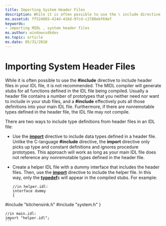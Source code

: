 ```yaml
---
title: Importing System Header Files
description: While it is often possible to use the \ include directive to include header files in your IDL file, it is not recommended.
ms.assetid: ff524965-424d-416d-97cd-c2780ebf69ef
keywords:
- importing MIDL , system header files
ms.author: windowssdkdev
ms.topic: article
ms.date: 05/31/2018
---
```


# Importing System Header Files

While it is often possible to use the **\#include** directive to include header files in your IDL file, it is not recommended. The MIDL compiler will generate stubs for all functions defined in the IDL file being compiled. Usually a header file contains a number of prototypes that you neither need nor want to include in your stub files, and a **\#include** effectively puts all those definitions into your main IDL file. Furthermore, if there are nonremotable types defined in the header file, the IDL file may not compile.

There are two ways to include type definitions from header files in an IDL file:

-   Use the [**import**](import.md) directive to include data types defined in a header file. Unlike the C-language **\#include** directive, the **import** directive only picks up type and constant definitions and ignores procedure prototypes. This approach will work as long as your main IDL file does not reference any nonremotable types defined in the header file.
-   Create a helper IDL file with a dummy interface that includes the header files. Then, use the [**import**](import.md) directive to include the helper file. In this way, only the [**typedef**](typedef.md)s will appear in the compiled stubs. For example:

    ``` syntax
    //in helper.idl:
    interface dummy
    { 
#include "kitchensink.h"
#include "system.h"
    }

    //in main.idl:
    import "helper.idl";
    ```

 

 




